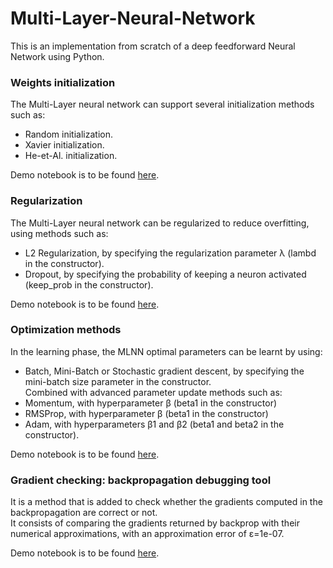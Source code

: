 # Multi-Layer-Neural-Network
This is an implementation from scratch of a deep feedforward Neural Network using Python.

### Weights initialization ###
The Multi-Layer neural network can support several initialization methods such as:
  - Random initialization.
  - Xavier initialization.
  - He-et-Al. initialization.

Demo notebook is to be found [here](https://github.com/qarchli/Multi-Layer-Neural-Network/blob/master/Initialization%20DEMO.ipynb).

### Regularization ###
The Multi-Layer neural network can be regularized to reduce overfitting, using methods such as:
  - L2 Regularization, by specifying the regularization parameter λ (lambd in the constructor).
  - Dropout, by specifying the probability of keeping a neuron activated (keep_prob in the constructor).

Demo notebook is to be found [here](https://github.com/qarchli/Multi-Layer-Neural-Network/blob/master/Regularization%20DEMO.ipynb).

### Optimization methods ###
In the learning phase, the MLNN optimal parameters can be learnt by using:
  - Batch, Mini-Batch or Stochastic gradient descent, by specifying the mini-batch size parameter in the constructor.<br>
  Combined with advanced parameter update methods such as:
  - Momentum, with hyperparameter β (beta1 in the constructor)
  - RMSProp, with hyperparameter β (beta1 in the constructor)
  - Adam, with hyperparameters β1 and β2 (beta1 and beta2 in the constructor).

Demo notebook is to be found [here](https://github.com/qarchli/Multi-Layer-Neural-Network/blob/master/Optimization%20methods%20DEMO.ipynb).
 
 ### Gradient checking: backpropagation debugging tool ###
It is a method that is added to check whether the gradients computed in the backpropagation are correct or not. <br>
It consists of comparing the gradients returned by backprop with their numerical approximations, with an approximation error of ε=1e-07.

Demo notebook is to be found [here](https://github.com/qarchli/Multi-Layer-Neural-Network/blob/master/Gradient%20Checking%20DEMO.ipynb).

